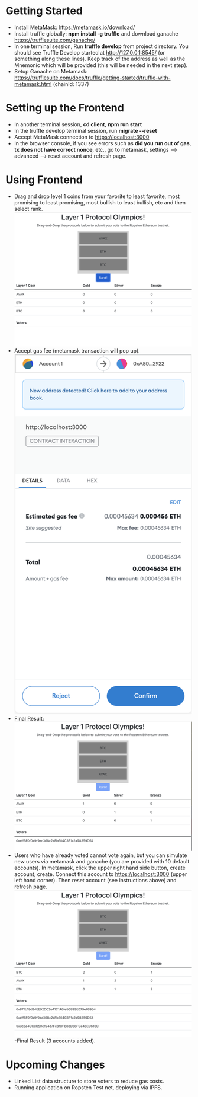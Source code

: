 # Getting Started
- Install MetaMask: <https://metamask.io/download/>
- Install truffle globally: **npm install -g truffle** and download ganache <https://trufflesuite.com/ganache/>
- In one terminal session, Run **truffle develop** from project directory. You should see Truffle Develop started at <http://127.0.0.1:8545/> (or something along these lines). Keep track of the address as well as the Mnemonic which will be provided (this will be needed in the next step).
- Setup Ganache on Metamask: <https://trufflesuite.com/docs/truffle/getting-started/truffle-with-metamask.html> (chainId: 1337)

# Setting up the Frontend
- In another terminal session, **cd client**, **npm run start**
- In the truffle develop terminal session, run **migrate --reset**
- Accept MetaMask connection to <https://localhost:3000>
- In the browser console, if you see errors such as **did you run out of gas**, **tx does not have correct nonce**, etc., go to metamask, settings --> advanced --> reset account and refresh page.

# Using Frontend
- Drag and drop level 1 coins from your favorite to least favorite, most promising to least promising, most bullish to least bullish, etc and then select rank.
![](assets/InitialScreen.png)
- Accept gas fee (metamask transaction will pop up).
![](assets/MM_GasFee.png)
- Final Result:
![](assets/AfterVoteScreen.png)
- Users who have already voted cannot vote again, but you can simulate new users via metamask and ganache (you are provided with 10 default accounts). In metamask, click the upper right hand side button, create account, create. Connect this account to <https://localhost:3000> (upper left hand corner). Then reset account (see instructions above) and refresh page.
![](assets/AfterMultipleVotesScreen.png "Total 3 Votes")
-Final Result (3 accounts added).

# Upcoming Changes
- Linked List data structure to store voters to reduce gas costs.
- Running application on Ropsten Test net, deploying via IPFS.
